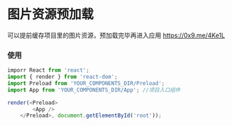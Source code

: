 # 图片资源预加载

可以提前缓存项目里的图片资源，预加载完毕再进入应用 https://0x9.me/4Ke1L

### 使用

```javascript
imporr React from 'react';
import { render } from 'react-dom';
import Preload from 'YOUR_COMPONENTS_DIR/Preload';
import App from 'YOUR_COMPONENTS_DIR/App'; //项目入口组件

render(<Preload>
        <App />
    </Preload>, document.getElementById('root'));
```
